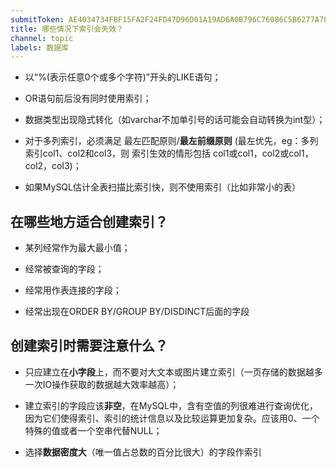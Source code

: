 ```yaml
---
submitToken: AE4034734FBF15FA2F24FD47D96D01A19AD6A0B796C76086C5B6277A788A8AAF
title: 哪些情况下索引会失效？
channel: topic
labels: 数据库
---
```


- 以“%(表示任意0个或多个字符)”开头的LIKE语句；

- OR语句前后没有同时使用索引；

- 数据类型出现隐式转化（如varchar不加单引号的话可能会自动转换为int型）；

- 对于多列索引，必须满足 最左匹配原则/**最左前缀原则** (最左优先，eg：多列索引col1、col2和col3，则 索引生效的情形包括 col1或col1，col2或col1，col2，col3)；

- 如果MySQL估计全表扫描比索引快，则不使用索引（比如非常小的表）

## 在哪些地方适合创建索引？

- 某列经常作为最大最小值；

- 经常被查询的字段；

- 经常用作表连接的字段；

- 经常出现在ORDER BY/GROUP BY/DISDINCT后面的字段

## 创建索引时需要注意什么？

- 只应建立在**小字段**上，而不要对大文本或图片建立索引（一页存储的数据越多一次IO操作获取的数据越大效率越高）；

- 建立索引的字段应该**非空**，在MySQL中，含有空值的列很难进行查询优化，因为它们使得索引、索引的统计信息以及比较运算更加复杂。应该用0、一个特殊的值或者一个空串代替NULL；

- 选择**数据密度大**（唯一值占总数的百分比很大）的字段作索引